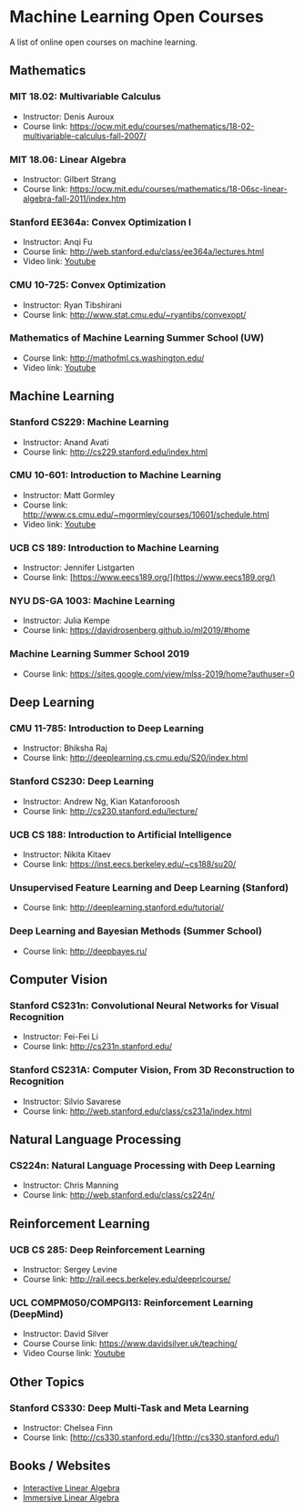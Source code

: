 # Machine Learning Open Courses
A list of online open courses on machine learning.

## Mathematics

### MIT 18.02: Multivariable Calculus
* Instructor: Denis Auroux
* Course link: https://ocw.mit.edu/courses/mathematics/18-02-multivariable-calculus-fall-2007/

### MIT 18.06: Linear Algebra
* Instructor: Gilbert Strang
* Course link: https://ocw.mit.edu/courses/mathematics/18-06sc-linear-algebra-fall-2011/index.htm

### Stanford EE364a: Convex Optimization I
* Instructor: Anqi Fu
* Course link: http://web.stanford.edu/class/ee364a/lectures.html
* Video link: [Youtube](https://www.youtube.com/playlist?list=PL3940DD956CDF0622)

### CMU 10-725: Convex Optimization

* Instructor: Ryan Tibshirani
* Course link: http://www.stat.cmu.edu/~ryantibs/convexopt/

### Mathematics of Machine Learning Summer School (UW)

* Course link: http://mathofml.cs.washington.edu/
* Video link: [Youtube](https://www.youtube.com/watch?v=3wbLr-NnIKI&list=PLTPQEx-31JXhguCush5J7OGnEORofoCW9)

## Machine Learning

### Stanford CS229: Machine Learning
* Instructor: Anand Avati
* Course link: http://cs229.stanford.edu/index.html

### CMU 10-601: Introduction to Machine Learning
* Instructor: Matt Gormley
* Course link: http://www.cs.cmu.edu/~mgormley/courses/10601/schedule.html
* Video link: [Youtube](https://www.youtube.com/playlist?list=PL7k0r4t5c10-g7CWCnHfZOAxLaiNinChk)

### UCB CS 189: Introduction to Machine Learning
* Instructor: Jennifer Listgarten
* Course link: [https://www.eecs189.org/](https://www.eecs189.org/)

### NYU DS-GA 1003: Machine Learning
* Instructor: Julia Kempe
* Course link: https://davidrosenberg.github.io/ml2019/#home

### Machine Learning Summer School 2019
* Course link: https://sites.google.com/view/mlss-2019/home?authuser=0

## Deep Learning

### CMU 11-785: Introduction to Deep Learning

* Instructor: Bhiksha Raj
* Course link: http://deeplearning.cs.cmu.edu/S20/index.html

### Stanford CS230: Deep Learning
* Instructor: Andrew Ng, Kian Katanforoosh
* Course link: http://cs230.stanford.edu/lecture/

### UCB CS 188: Introduction to Artificial Intelligence
* Instructor: Nikita Kitaev
* Course link: https://inst.eecs.berkeley.edu/~cs188/su20/

### Unsupervised Feature Learning and Deep Learning (Stanford)
* Course link: http://deeplearning.stanford.edu/tutorial/

### Deep Learning and Bayesian Methods (Summer School)

* Course link: http://deepbayes.ru/

## Computer Vision

### Stanford CS231n: Convolutional Neural Networks for Visual Recognition
* Instructor: Fei-Fei Li
* Course link: http://cs231n.stanford.edu/


### Stanford CS231A: Computer Vision, From 3D Reconstruction to Recognition
* Instructor: Silvio Savarese
* Course link: http://web.stanford.edu/class/cs231a/index.html

## Natural Language Processing

### CS224n: Natural Language Processing with Deep Learning
* Instructor: Chris Manning
* Course link: http://web.stanford.edu/class/cs224n/

## Reinforcement Learning

### UCB CS 285: Deep Reinforcement Learning
* Instructor: Sergey Levine
* Course link: http://rail.eecs.berkeley.edu/deeprlcourse/

### UCL COMPM050/COMPGI13: Reinforcement Learning (DeepMind)
* Instructor: David Silver
* Course Course link: https://www.davidsilver.uk/teaching/
* Video Course link: [Youtube](https://www.youtube.com/watch?v=2pWv7GOvuf0)

## Other Topics

### Stanford CS330: Deep Multi-Task and Meta Learning
* Instructor: Chelsea Finn
* Course link: [http://cs330.stanford.edu/](http://cs330.stanford.edu/)

## Books / Websites
* [Interactive Linear Algebra](https://textbooks.math.gatech.edu/ila/index.html)
* [Immersive Linear Algebra](http://immersivemath.com/ila/index.html)
